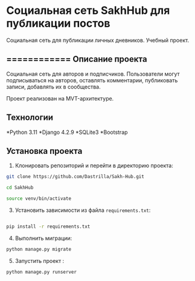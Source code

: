 # Социальная сеть SakhHub для публикации постов
Социальная сеть для публикации личных дневников.
Учебный проект.

============
Описание проекта
----------

Социальная сеть для авторов и подписчиков. Пользователи могут подписываться на авторов, оставлять комментарии, публиковать записи, добавлять их в сообщества.

Проект реализован на MVT-архитектуре.


Технологии
----------
*Python 3.11
*Django 4.2.9
*SQLite3
*Bootstrap


Установка проекта
----------

1. Клонировать репозиторий и перейти в директорию проекта:
```bash
git clone https://github.com/Dastrilla/Sakh-Hub.git

cd SakhHub

source venv/bin/activate
```
3. Установить зависимости из файла ```requirements.txt```:
```bash

pip install -r requirements.txt
```
4. Выполнить миграции:
```bash
python manage.py migrate
```
5. Запустить проект :
```bash
python manage.py runserver
```